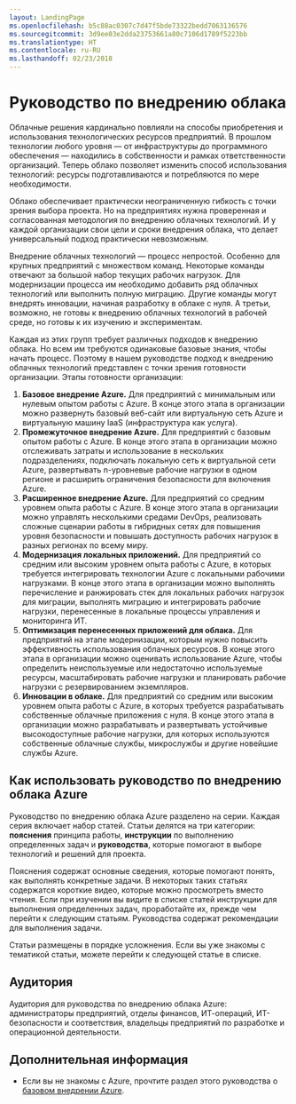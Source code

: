 ```yaml
---
layout: LandingPage
ms.openlocfilehash: b5c88ac0307c7d47f5bde73322bedd7063136576
ms.sourcegitcommit: 3d9ee03e2dda23753661a80c7106d1789f5223bb
ms.translationtype: HT
ms.contentlocale: ru-RU
ms.lasthandoff: 02/23/2018
---
```

# <a name="cloud-adoption-guide"></a>Руководство по внедрению облака

Облачные решения кардинально повлияли на способы приобретения и использования технологических ресурсов предприятий. В прошлом технологии любого уровня — от инфраструктуры до программного обеспечения — находились в собственности и рамках ответственности организаций. Теперь облако позволяет изменить способ использования технологий: ресурсы подготавливаются и потребляются по мере необходимости.

Облако обеспечивает практически неограниченную гибкость с точки зрения выбора проекта. Но на предприятиях нужна проверенная и согласованная методология по внедрению облачных технологий. И у каждой организации свои цели и сроки внедрения облака, что делает универсальный подход практически невозможным.

Внедрение облачных технологий — процесс непростой. Особенно для крупных предприятий с множеством команд. Некоторые команды отвечают за большой набор текущих рабочих нагрузок. Для модернизации процесса им необходимо добавить ряд облачных технологий или выполнить полную миграцию. Другие команды могут внедрять инновации, начиная разработку в облаке с нуля. А третьи, возможно, не готовы к внедрению облачных технологий в рабочей среде, но готовы к их изучению и экспериментам.

Каждая из этих групп требует различных подходов к внедрению облака. Но всем им требуются одинаковые базовые знания, чтобы начать процесс. Поэтому в нашем руководстве подход к внедрению облачных технологий представлен с точки зрения готовности организации. Этапы готовности организации:

1. **Базовое внедрение Azure.** Для предприятий с минимальным или нулевым опытом работы с Azure. В конце этого этапа в организации можно развернуть базовый веб-сайт или виртуальную сеть Azure и виртуальную машину IaaS (инфраструктура как услуга).  
2. **Промежуточное внедрение Azure.** Для предприятий с базовым опытом работы с Azure. В конце этого этапа в организации можно отслеживать затраты и использование в нескольких подразделениях, подключать локальную сеть к виртуальной сети Azure, развертывать n-уровневые рабочие нагрузки в одном регионе и расширить ограничения безопасности для включения Azure.
3. **Расширенное внедрение Azure.** Для предприятий со средним уровнем опыта работы с Azure. В конце этого этапа в организации можно управлять несколькими средами DevOps, реализовать сложные сценарии работы в гибридных сетях для повышения уровня безопасности и повышать доступность рабочих нагрузок в разных регионах по всему миру. 
4. **Модернизация локальных приложений.** Для предприятий со средним или высоким уровнем опыта работы с Azure, в которых требуется интегрировать технологии Azure с локальными рабочими нагрузками. В конце этого этапа в организации можно выполнять перечисление и ранжировать стек для локальных рабочих нагрузок для миграции, выполнять миграцию и интегрировать рабочие нагрузки, перенесенные в локальные процессы управления и мониторинга ИТ.
5. **Оптимизация перенесенных приложений для облака.** Для предприятий на этапе модернизации, которым нужно повысить эффективность использования облачных ресурсов. В конце этого этапа в организации можно оценивать использование Azure, чтобы определить неиспользуемые или недостаточно используемые ресурсы, масштабировать рабочие нагрузки и планировать рабочие нагрузки с резервированием экземпляров.
6. **Инновации в облаке.** Для предприятий со средним или высоким уровнем опыта работы с Azure, в которых требуется разрабатывать собственные облачные приложения с нуля. В конце этого этапа в организации можно разрабатывать и развертывать устойчивые высокодоступные рабочие нагрузки, для которых используются собственные облачные службы, микрослужбы и другие новейшие службы Azure.

## <a name="how-to-use-the-azure-cloud-adoption-guide"></a>Как использовать руководство по внедрению облака Azure

Руководство по внедрению облака Azure разделено на серии. Каждая серия включает набор статей. Статьи делятся на три категории: **пояснения** принципа работы, **инструкции** по выполнению определенных задач и **руководства**, которые помогают в выборе технологий и решений для проекта. 

Пояснения содержат основные сведения, которые помогают понять, как выполнять конкретные задачи. В некоторых таких статьях содержатся короткие видео, которые можно просмотреть вместо чтения. Если при изучении вы видите в списке статей инструкции для выполнения определенных задач, проработайте их, прежде чем перейти к следующим статьям. Руководства содержат рекомендации для выполнения задачи. 

Статьи размещены в порядке усложнения. Если вы уже знакомы с тематикой статьи, можете перейти к следующей статье в списке. 

## <a name="audience"></a>Аудитория

Аудитория для руководства по внедрению облака Azure: администраторы предприятий, отделы финансов, ИТ-операций, ИТ-безопасности и соответствия, владельцы предприятий по разработке и операционной деятельности.

## <a name="next-steps"></a>Дополнительная информация

* Если вы не знакомы с Azure, прочтите раздел этого руководства о [базовом внедрении Azure](adoption-intro/overview.md).
